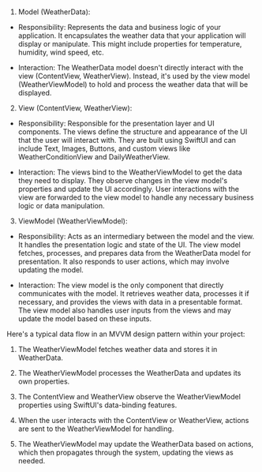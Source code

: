 #

1. Model (WeatherData):

- Responsibility: Represents the data and business logic of your application. It encapsulates the weather data that your application will display or manipulate. This might include properties for temperature, humidity, wind speed, etc.

- Interaction: The WeatherData model doesn't directly interact with the view (ContentView, WeatherView). Instead, it's used by the view model (WeatherViewModel) to hold and process the weather data that will be displayed.

2. View (ContentView, WeatherView):

- Responsibility: Responsible for the presentation layer and UI components. The views define the structure and appearance of the UI that the user will interact with. They are built using SwiftUI and can include Text, Images, Buttons, and custom views like WeatherConditionView and DailyWeatherView.

- Interaction: The views bind to the WeatherViewModel to get the data they need to display. They observe changes in the view model's properties and update the UI accordingly. User interactions with the view are forwarded to the view model to handle any necessary business logic or data manipulation.

3. ViewModel (WeatherViewModel):

- Responsibility: Acts as an intermediary between the model and the view. It handles the presentation logic and state of the UI. The view model fetches, processes, and prepares data from the WeatherData model for presentation. It also responds to user actions, which may involve updating the model.

- Interaction: The view model is the only component that directly communicates with the model. It retrieves weather data, processes it if necessary, and provides the views with data in a presentable format. The view model also handles user inputs from the views and may update the model based on these inputs.

Here's a typical data flow in an MVVM design pattern within your project:

1. The WeatherViewModel fetches weather data and stores it in WeatherData.

2. The WeatherViewModel processes the WeatherData and updates its own properties.

3. The ContentView and WeatherView observe the WeatherViewModel properties using SwiftUI's data-binding features.

4. When the user interacts with the ContentView or WeatherView, actions are sent to the WeatherViewModel for handling.

5. The WeatherViewModel may update the WeatherData based on actions, which then propagates through the system, updating the views as needed.


